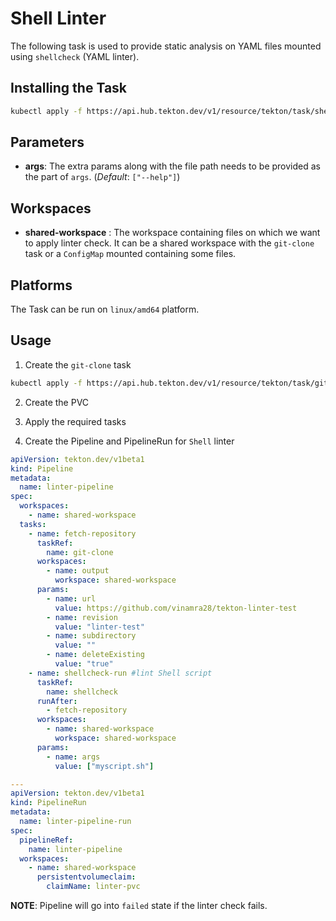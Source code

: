 # Shell Linter

The following task is used to provide static analysis on YAML files mounted using `shellcheck` (YAML linter).

## Installing the Task

```bash
kubectl apply -f https://api.hub.tekton.dev/v1/resource/tekton/task/shellcheck/0.1/raw
```

## Parameters

- **args**: The extra params along with the file path needs to be provided as the part of `args`. (_Default_: `["--help"]`)

## Workspaces

- **shared-workspace** : The workspace containing files on which we want to apply linter check. It can be a shared workspace with the `git-clone` task or a `ConfigMap` mounted containing some files.

## Platforms

The Task can be run on `linux/amd64` platform.

## Usage

1. Create the `git-clone` task

```bash
kubectl apply -f https://api.hub.tekton.dev/v1/resource/tekton/task/git-clone/0.1/raw
```

2. Create the PVC
3. Apply the required tasks

4. Create the Pipeline and PipelineRun for `Shell` linter

```yaml
apiVersion: tekton.dev/v1beta1
kind: Pipeline
metadata:
  name: linter-pipeline
spec:
  workspaces:
    - name: shared-workspace
  tasks:
    - name: fetch-repository
      taskRef:
        name: git-clone
      workspaces:
        - name: output
          workspace: shared-workspace
      params:
        - name: url
          value: https://github.com/vinamra28/tekton-linter-test
        - name: revision
          value: "linter-test"
        - name: subdirectory
          value: ""
        - name: deleteExisting
          value: "true"
    - name: shellcheck-run #lint Shell script
      taskRef:
        name: shellcheck
      runAfter:
        - fetch-repository
      workspaces:
        - name: shared-workspace
          workspace: shared-workspace
      params:
        - name: args
          value: ["myscript.sh"]

---
apiVersion: tekton.dev/v1beta1
kind: PipelineRun
metadata:
  name: linter-pipeline-run
spec:
  pipelineRef:
    name: linter-pipeline
  workspaces:
    - name: shared-workspace
      persistentvolumeclaim:
        claimName: linter-pvc
```

**NOTE**: Pipeline will go into `failed` state if the linter check fails.
